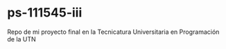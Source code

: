 # ps-111545-iii
Repo de mi proyecto final en la Tecnicatura Universitaria en Programación de la UTN
